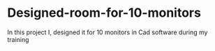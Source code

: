 # Designed-room-for-10-monitors
In this project I, designed it for 10 monitors in Cad software during my training
